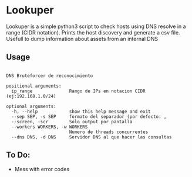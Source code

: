 # Lookuper
Lookuper is a simple python3 script to check hosts using DNS resolve in a range (CIDR notation).
Prints the host discovery and generate a csv file.
Usefull to dump information about assets from an internal DNS
## Usage
```usage: lookuper.py [-h] [--sep SEP] [--screen] [--workers WORKERS] [--dns DNS] ip_range

DNS Bruteforcer de reconocimiento

positional arguments:
  ip_range              Rango de IPs en notacion CIDR (ej:192.168.1.0/24)

optional arguments:
  -h, --help            show this help message and exit
  --sep SEP, -s SEP     formato del separador (por defecto: ,
  --screen, -scr        Solo output por pantalla
  --workers WORKERS, -w WORKERS
                        Numero de threads concurrentes
  --dns DNS, -d DNS     Servidor DNS al que hacer las consultas

  ```

## To Do:
- Mess with error codes
